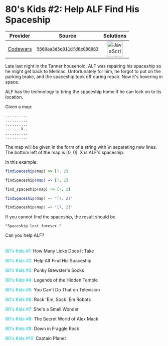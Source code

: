 [_metadata_:generated]: - "true"

# 80's Kids #2: Help ALF Find His Spaceship

<!-- INFO TABLE BEGIN -->

| Provider                                        | Source                                                                               | Solutions                                                                                                                                                    |
| :---------------------------------------------: | :----------------------------------------------------------------------------------: | :----------------------------------------------------------------------------------------------------------------------------------------------------------: |
| [Codewars](../../../docs/providers/Codewars.md) | [`5660aa3d5e011dfd6e000063`](https://www.codewars.com/kata/5660aa3d5e011dfd6e000063) | [<img src="https://res.cloudinary.com/rascaltwo/image/upload/v1631924076/javascript_ehszr7.svg" alt="JavaScript" title="JavaScript" width="50" />](solve.js) |

<!-- INFO TABLE END -->

Late last night in the Tanner household, ALF was repairing his spaceship so he might get back to Melmac. Unfortunately for him, he forgot to put on the parking brake, and the spaceship took off during repair. Now it's hovering in space.

ALF has the technology to bring the spaceship home if he can lock on to its location.

Given a map:

````
..........
..........
..........
.......X..
..........
..........
````

The map will be given in the form of a string with \n separating new lines. The bottom left of the map is [0, 0]. X is ALF's spaceship.

In this example:
```javascript
findSpaceship(map) => [7, 2]
```
```coffeescript
findSpaceship(map) => [7, 2]
```
```ruby
find_spaceship(map) => [7, 2]
```
```java
findSpaceship(map) => "[7, 2]"
```
```cpp
findSpaceship(map) => "[7, 2]"
```


If you cannot find the spaceship, the result should be

```
"Spaceship lost forever."
```

Can you help ALF?

<div style="width: 320px; text-align: center; color: white; border: white 1px solid;">
Check out my other 80's Kids Katas:
</div>
<div>
<a style='text-decoration:none' href='http://www.codewars.com/kata/80-s-kids-number-1-how-many-licks-does-it-take'><span style='color:#00C5CD'>80's Kids #1:</span> How Many Licks Does It Take</a><br />

<a style='text-decoration:none' href='http://www.codewars.com/kata/80-s-kids-number-2-help-alf-find-his-spaceship'><span style='color:#00C5CD'>80's Kids #2:</span> Help Alf Find His Spaceship</a><br />

<a style='text-decoration:none' href='http://www.codewars.com/kata/80-s-kids-number-3-punky-brewsters-socks'><span style='color:#00C5CD'>80's Kids #3:</span> Punky Brewster's Socks</a><br />

<a style='text-decoration:none' href='http://www.codewars.com/kata/80-s-kids-number-4-legends-of-the-hidden-temple'><span style='color:#00C5CD'>80's Kids #4:</span> Legends of the Hidden Temple</a><br />

<a style='text-decoration:none' href='http://www.codewars.com/kata/80-s-kids-number-5-you-cant-do-that-on-television'><span style='color:#00C5CD'>80's Kids #5:</span> You Can't Do That on Television</a><br />

<a style='text-decoration:none' href='http://www.codewars.com/kata/80-s-kids-number-6-rock-em-sock-em-robots'><span style='color:#00C5CD'>80's Kids #6:</span> Rock 'Em, Sock 'Em Robots</a><br />

<a style='text-decoration:none' href='http://www.codewars.com/kata/80-s-kids-number-7-shes-a-small-wonder'><span style='color:#00C5CD'>80's Kids #7:</span> She's a Small Wonder</a><br />

<a style='text-decoration:none' href='http://www.codewars.com/kata/80-s-kids-number-8-the-secret-world-of-alex-mack'><span style='color:#00C5CD'>80's Kids #8:</span> The Secret World of Alex Mack</a><br />

<a style='text-decoration:none' href='http://www.codewars.com/kata/80-s-kids-number-9-down-in-fraggle-rock'><span style='color:#00C5CD'>80's Kids #9:</span> Down in Fraggle Rock </a><br />

<a style='text-decoration:none' href='http://www.codewars.com/kata/80-s-kids-number-10-captain-planet'><span style='color:#00C5CD'>80's Kids #10:</span> Captain Planet </a><br />


</div>


